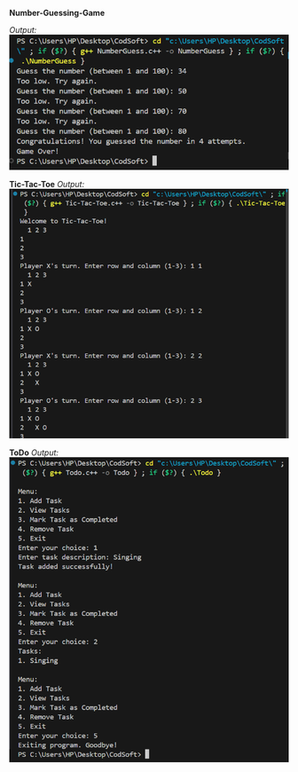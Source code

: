 **Number-Guessing-Game**

*Output:*
![Output pic Of Number Guess Game](image.png)

**Tic-Tac-Toe**
*Output:*
![Tic-Tac-Toe output pic](image-1.png)

**ToDo**
*Output:*
![ToDo Output pic](image-2.png)

